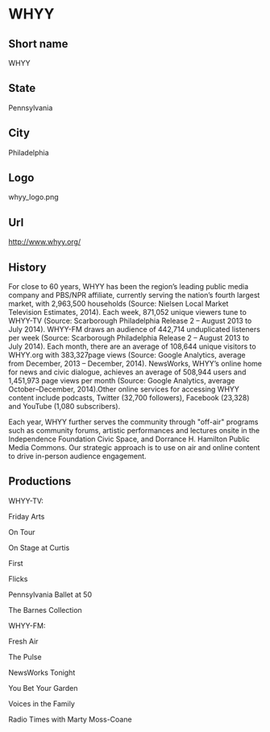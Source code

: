 # WHYY

## Short name

WHYY

## State

Pennsylvania

## City

Philadelphia

## Logo

whyy_logo.png

## Url

http://www.whyy.org/

## History

For close to 60 years, WHYY has been the region’s leading public
media company and PBS/NPR affiliate, currently serving the nation’s fourth largest
market, with 2,963,500 households (Source: Nielsen Local Market Television Estimates,
2014).  Each week, 871,052 unique viewers tune to WHYY-TV (Source: Scarborough
Philadelphia Release 2 – August 2013 to July 2014).  WHYY-FM draws an audience
of 442,714 unduplicated listeners per week (Source: Scarborough Philadelphia Release
2 – August 2013 to July 2014).   Each month, there are an average of 108,644 unique
visitors to WHYY.org with 383,327page views (Source: Google Analytics, average
from December, 2013 – December, 2014).  NewsWorks, WHYY’s online home for news
and civic dialogue, achieves an average of 508,944 users and 1,451,973 page views
per month (Source: Google Analytics, average October–December, 2014).Other online
services for accessing WHYY content include podcasts, Twitter (32,700 followers),
Facebook (23,328) and YouTube (1,080 subscribers). 

Each year, WHYY further serves
the community through "off-air" programs such as community forums, artistic
performances and lectures onsite in the Independence Foundation Civic Space, and
Dorrance H. Hamilton Public Media Commons. Our strategic approach is to use on
air and online content to drive in-person audience engagement.


## Productions

WHYY-TV:

Friday Arts

On Tour

On Stage at Curtis

First

Flicks

Pennsylvania
Ballet at 50

The Barnes Collection

WHYY-FM:

Fresh Air

The Pulse

NewsWorks
Tonight

You Bet Your Garden

Voices in the Family

Radio Times with Marty Moss-Coane

